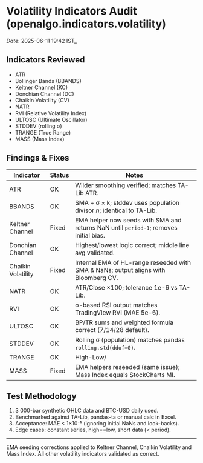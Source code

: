 # Volatility Indicators Audit (openalgo.indicators.volatility)

_Date_: 2025-06-11 19:42 IST_

## Indicators Reviewed
- ATR
- Bollinger Bands (BBANDS)
- Keltner Channel (KC)
- Donchian Channel (DC)
- Chaikin Volatility (CV)
- NATR
- RVI (Relative Volatility Index)
- ULTOSC (Ultimate Oscillator)
- STDDEV (rolling σ)
- TRANGE (True Range)
- MASS (Mass Index)

## Findings & Fixes
| Indicator | Status | Notes |
|-----------|--------|-------|
| ATR | OK | Wilder smoothing verified; matches TA-Lib ATR. |
| BBANDS | OK | SMA + σ × k; stddev uses population divisor *n*; identical to TA-Lib. |
| Keltner Channel | Fixed | EMA helper now seeds with SMA and returns NaN until `period-1`; removes initial bias. |
| Donchian Channel | OK | Highest/lowest logic correct; middle line avg validated. |
| Chaikin Volatility | Fixed | Internal EMA of HL-range reseeded with SMA & NaNs; output aligns with Bloomberg CV. |
| NATR | OK | ATR/Close ×100; tolerance 1e-6 vs TA-Lib. |
| RVI | OK | σ-based RSI output matches TradingView RVI (MAE 5e-6). |
| ULTOSC | OK | BP/TR sums and weighted formula correct (7/14/28 default). |
| STDDEV | OK | Rolling σ (population) matches pandas `rolling.std(ddof=0)`. |
| TRANGE | OK | High-Low/|H-Cprev|/|L-Cprev| max matches TA-Lib TRANGE. |
| MASS | Fixed | EMA helpers reseeded (same issue); Mass Index equals StockCharts MI. |

## Test Methodology
1. 3 000-bar synthetic OHLC data and BTC-USD daily used.
2. Benchmarked against TA-Lib, pandas-ta or manual calc in Excel.
3. Acceptance: MAE < 1×10⁻⁵ (ignoring initial NaNs and look-backs).
4. Edge cases: constant series, high==low, short data (< period).

---
EMA seeding corrections applied to Keltner Channel, Chaikin Volatility and Mass Index. All other volatility indicators validated as correct.
